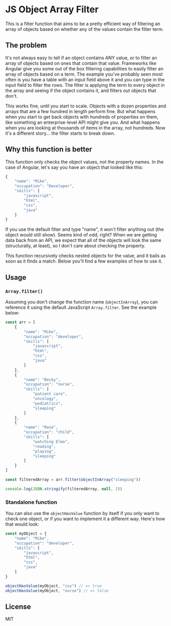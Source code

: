 JS Object Array Filter
======================

This is a filter function that aims to be a pretty efficient way of filtering an array of objects based on whether any of the values contain the filter term.

## The problem

It's not always easy to tell if an object contains ANY value, or to filter an array of objects based on ones that contain that value. Frameworks like Angular give you some out of the box filtering capabilities to easily filter an array of objects based on a term. The example you've probably seen most often is you have a table with an input field above it and you can type in the input field to filter the rows. The filter is applying the term to every object in the array and seeing if the object contains it, and filters out objects that don't.

This works fine, until you start to scale. Objects with a dozen properties and arrays that are a few hundred in length perform fine. But what happens when you start to get back objects with hundreds of properties on them, like something an enterprise-level API might give you. And what happens when you are looking at thousands of items in the array, not hundreds. Now it's a different story... the filter starts to break down.

## Why this function is better

This function only checks the object values, not the property names. In the case of Angular, let's say you have an object that looked like this:

```javascript
{
	"name": "Mike",
	"occupation": "Developer",
	"skills": [
		"javascript",
		"html",
		"css",
		"java"
	]
}
```
If you use the default filter and type "name", it won't filter anything out (the object would still show). Seems kind of odd, right? When we are getting data back from an API, we expect that all of the objects will look the same (structurally, at least), so I don't care about checking the property.

This function recursively checks nested objects for the value, and it bails as soon as it finds a match. Below you'll find a few examples of how to use it.

## Usage

### `Array.filter()`

Assuming you don't change the function name (`objectInArray`), you can reference it using the default JavaScript `Array.filter`. See the example below:

```js
const arr = [
	{
		"name": "Mike",
		"occupation": "developer",
		"skills": [
			"javascript",
			"html",
			"css",
			"java"
		]
	},
	{
		"name": "Becky",
		"occupation": "nurse",
		"skills": [
			"patient care",
			"oncology",
			"pediatrics",
			"sleeping"
		]
	},
	{
		"name": "Rose",
		"occupation": "child",
		"skills": [
			"watching Elmo",
			"reading",
			"playing",
			"sleeping"
		]
	}
]

const filteredArray = arr.filter(objectInArray("sleeping"))

console.log(JSON.stringify(filteredArray, null, 2))
```

### Standalone function

You can also use the `objectHasValue` function by itself if you only want to check one object, or if you want to implement it a different way. Here's how that would look:

```js
const myObject = {
	"name": "Mike",
	"occupation": "developer",
	"skills": [
		"javascript",
		"html",
		"css",
		"java"
	]
}

objectHasValue(myObject, "css") // => true
objectHasValue(myObject, "nurse") // => false
```

## License

MIT
